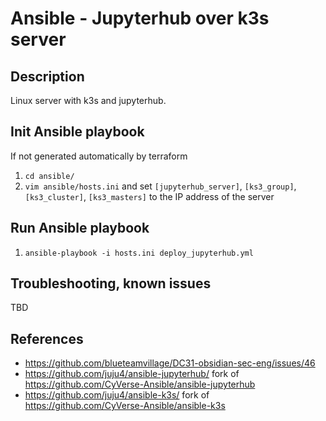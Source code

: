 # Ansible - Jupyterhub over k3s server
## Description

Linux server with k3s and jupyterhub.

## Init Ansible playbook
If not generated automatically by terraform
1. `cd ansible/`
1. `vim ansible/hosts.ini` and set `[jupyterhub_server]`, `[ks3_group]`, `[ks3_cluster]`, `[ks3_masters]` to the IP address of the server

## Run Ansible playbook
1. `ansible-playbook -i hosts.ini deploy_jupyterhub.yml`

## Troubleshooting, known issues

TBD

## References
* https://github.com/blueteamvillage/DC31-obsidian-sec-eng/issues/46
* https://github.com/juju4/ansible-jupyterhub/ fork of https://github.com/CyVerse-Ansible/ansible-jupyterhub
* https://github.com/juju4/ansible-k3s/ fork of https://github.com/CyVerse-Ansible/ansible-k3s
